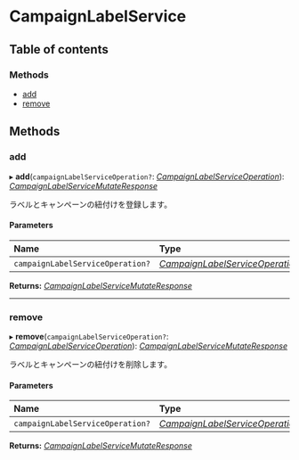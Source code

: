 # CampaignLabelService


## Table of contents

### Methods

- [add](campaignlabelservice.md#add)
- [remove](campaignlabelservice.md#remove)

## Methods

### add

▸ **add**(`campaignLabelServiceOperation?`: [*CampaignLabelServiceOperation*](../../data/search/campaignlabelserviceoperation.md)): [*CampaignLabelServiceMutateResponse*](../../data/search/campaignlabelservicemutateresponse.md)

<div lang=\"ja\">ラベルとキャンペーンの紐付けを登録します。</div> 

#### Parameters

| Name | Type |
| :------ | :------ |
| `campaignLabelServiceOperation?` | [*CampaignLabelServiceOperation*](../../data/search/campaignlabelserviceoperation.md) |

**Returns:** [*CampaignLabelServiceMutateResponse*](../../data/search/campaignlabelservicemutateresponse.md)

___

### remove

▸ **remove**(`campaignLabelServiceOperation?`: [*CampaignLabelServiceOperation*](../../data/search/campaignlabelserviceoperation.md)): [*CampaignLabelServiceMutateResponse*](../../data/search/campaignlabelservicemutateresponse.md)

<div lang=\"ja\">ラベルとキャンペーンの紐付けを削除します。</div> 

#### Parameters

| Name | Type |
| :------ | :------ |
| `campaignLabelServiceOperation?` | [*CampaignLabelServiceOperation*](../../data/search/campaignlabelserviceoperation.md) |

**Returns:** [*CampaignLabelServiceMutateResponse*](../../data/search/campaignlabelservicemutateresponse.md)
